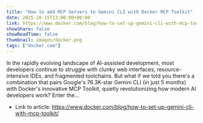 ```yaml
---
title: "How to add MCP Servers to Gemini CLI with Docker MCP Toolkit"
date: 2025-10-15T13:00:00+00:00
link: https://www.docker.com/blog/how-to-set-up-gemini-cli-with-mcp-toolkit/
showShare: false
showReadTime: false
thumbnail: images/docker.png
tags: ["docker.com"]
---
```

In the rapidly evolving landscape of AI-assisted development, most developers continue to struggle with clunky web interfaces, resource-intensive IDEs, and fragmented toolchains. But what if we told you there's a combination that pairs Google's 76.3K-star Gemini CLI (in just 5 months) with Docker's innovative MCP Toolkit, quietly revolutionizing how modern AI developers work? Enter the...

- Link to article: https://www.docker.com/blog/how-to-set-up-gemini-cli-with-mcp-toolkit/